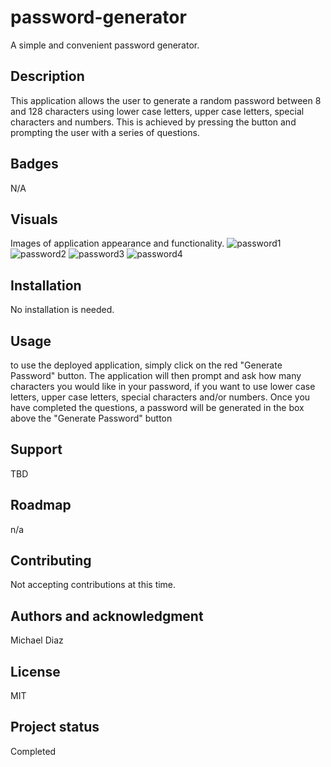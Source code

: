 # password-generator
A simple and convenient password generator.

## Description
This application allows the user to generate a random password between 8 and 128 characters using lower case letters, upper case letters, special characters and numbers. This is achieved by pressing the button and prompting the user with a series of questions. 

## Badges
N/A

## Visuals
Images of application appearance and functionality. 
![password1](https://github.com/Git-Mic/password-generator/assets/58701184/f7a99f2c-bb36-4716-af1c-e17e7d7d045c)
![password2](https://github.com/Git-Mic/password-generator/assets/58701184/91a0fee7-56ef-439f-b665-090194a932c6)
![password3](https://github.com/Git-Mic/password-generator/assets/58701184/6e26c89e-d3c7-47cd-8edb-9e495e45a032)
![password4](https://github.com/Git-Mic/password-generator/assets/58701184/56bfd1eb-1c3c-4fa7-b8d4-027c07c76caa)


## Installation
No installation is needed. 

## Usage
to use the deployed application, simply click on the red "Generate Password" button. The application will then prompt and ask how many characters you would like in your password, if you want to use lower case letters, upper case letters, special characters and/or numbers. Once you have completed the questions, a password will be generated in the box above the "Generate Password" button

## Support
TBD

## Roadmap
n/a 

## Contributing
Not accepting contributions at this time. 

## Authors and acknowledgment
Michael Diaz

## License
MIT 

## Project status
Completed